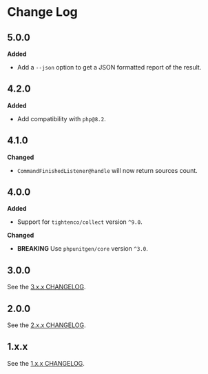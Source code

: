 # Change Log

## 5.0.0

**Added**

- Add a `--json` option to get a JSON formatted report of the result.

## 4.2.0

**Added**

- Add compatibility with `php@8.2`.

## 4.1.0

**Changed**

- `CommandFinishedListener@handle` will now return sources count.

## 4.0.0

**Added**

- Support for `tightenco/collect` version `^9.0`.

**Changed**

- **BREAKING** Use `phpunitgen/core` version `^3.0`.

## 3.0.0

See the [3.x.x CHANGELOG](https://github.com/paul-thebaud/phpunitgen-console/blob/3.x.x/CHANGELOG.md).

## 2.0.0

See the [2.x.x CHANGELOG](https://github.com/paul-thebaud/phpunitgen-console/blob/2.x.x/CHANGELOG.md).

## 1.x.x

See the [1.x.x CHANGELOG](https://github.com/paul-thebaud/phpunitgen-console/blob/1.x.x/CHANGELOG.md).
